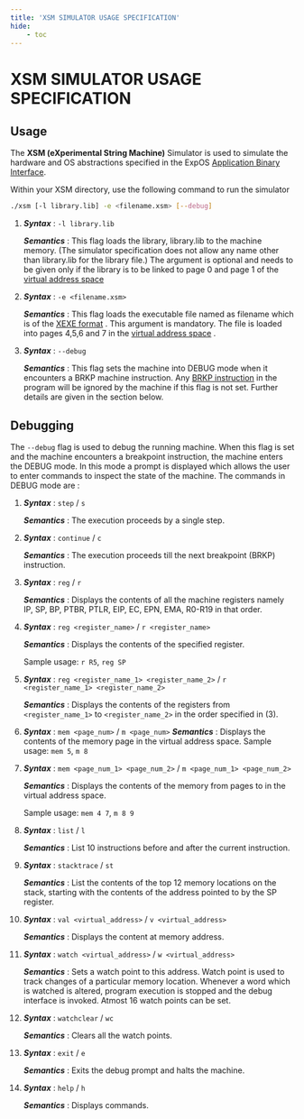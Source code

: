 ```yaml
---
title: 'XSM SIMULATOR USAGE SPECIFICATION'
hide:
    - toc
---
```


# XSM SIMULATOR USAGE SPECIFICATION

## Usage

The **XSM (eXperimental String Machine)** Simulator is used to simulate the hardware and OS abstractions specified in the ExpOS [Application Binary Interface](abi.html).

Within your XSM directory, use the following command to run the simulator

```bash
./xsm [-l library.lib] -e <filename.xsm> [--debug]
```

1. ***Syntax*** : `-l library.lib`

    ***Semantics*** : This flag loads the library, library.lib to the machine memory. (The simulator specification does not allow any name other than library.lib for the library file.) The argument is optional and needs to be given only if the library is to be linked to page 0 and page 1 of the [virtual address space](abi.html#nav-virtual-address-space-model)

2. ***Syntax*** : `-e <filename.xsm>`

    ***Semantics*** : This flag loads the executable file named as filename which is of the [XEXE format](abi.html#nav-XEXE-executable-file-format) . This argument is mandatory. The file is loaded into pages 4,5,6 and 7 in the [virtual address space](abi.html#nav-virtual-address-space-model) .

3. ***Syntax*** : `--debug`

    ***Semantics*** : This flag sets the machine into DEBUG mode when it encounters a BRKP machine instruction. Any [BRKP instruction](abi.html#nav-debug) in the program will be ignored by the machine if this flag is not set. Further details are given in the section below.

## Debugging

The ``--debug`` flag is used to debug the running machine. When this flag is set and the machine encounters a breakpoint instruction, the machine enters the DEBUG mode. In this mode a prompt is displayed which allows the user to enter commands to inspect the state of the machine. The commands in DEBUG mode are :

1. ***Syntax*** : `step` / `s`

    ***Semantics*** : The execution proceeds by a single step.

2. ***Syntax*** : `continue` / `c`

    ***Semantics*** : The execution proceeds till the next breakpoint (BRKP) instruction.

3. ***Syntax*** : `reg` / `r`

    ***Semantics*** : Displays the contents of all the machine registers namely IP, SP, BP, PTBR, PTLR, EIP, EC, EPN, EMA, R0-R19 in that order.

4. ***Syntax*** : `reg <register_name>` / `r <register_name>`

    ***Semantics*** : Displays the contents of the specified register.

    Sample usage: `r R5`, `reg SP`

5. ***Syntax*** : `reg <register_name_1> <register_name_2>` / `r <register_name_1> <register_name_2>`

    ***Semantics*** : Displays the contents of the registers from `<register_name_1>` to `<register_name_2>` in the order specified in (3).

6. ***Syntax*** : `mem <page_num>` / `m <page_num>`
    ***Semantics*** : Displays the contents of the memory page in the virtual address space.
    Sample usage: `mem 5`, `m 8`

7. ***Syntax*** : `mem <page_num_1> <page_num_2>` / `m <page_num_1> <page_num_2>`

    ***Semantics*** : Displays the contents of the memory from pages to in the virtual address space.

    Sample usage: `mem 4 7`, `m 8 9`

8. ***Syntax*** : `list` / `l`

    ***Semantics*** : List 10 instructions before and after the current instruction.

9. ***Syntax*** : `stacktrace` / `st`

    ***Semantics*** : List the contents of the top 12 memory locations on the stack, starting with the contents of the address pointed to by the SP register.

10. ***Syntax*** : `val <virtual_address>` / `v <virtual_address>`

    ***Semantics*** : Displays the content at memory address.

11. ***Syntax*** : `watch <virtual_address>` / `w <virtual_address>`

    ***Semantics*** : Sets a watch point to this address. Watch point is used to track changes of a particular memory location. Whenever a word which is watched is altered, program execution is stopped and the debug interface is invoked. Atmost 16 watch points can be set.

12. ***Syntax*** : `watchclear` / `wc`

    ***Semantics*** : Clears all the watch points.

13. ***Syntax*** : `exit` / `e`

    ***Semantics*** : Exits the debug prompt and halts the machine.

14. ***Syntax*** : `help` / `h`

    ***Semantics*** : Displays commands.
